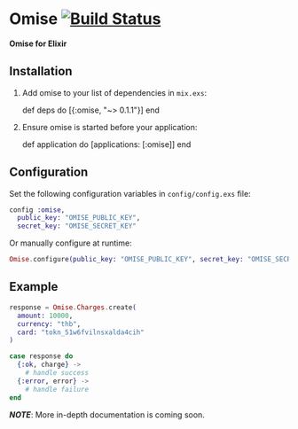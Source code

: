 # Omise [![Build Status](https://travis-ci.org/teerawat1992/omise.svg?branch=master)](https://travis-ci.org/teerawat1992/omise)

**Omise for Elixir**

## Installation

  1. Add omise to your list of dependencies in `mix.exs`:

        def deps do
          [{:omise, "~> 0.1.1"}]
        end

  2. Ensure omise is started before your application:

        def application do
          [applications: [:omise]]
        end

## Configuration

Set the following configuration variables in `config/config.exs` file:

```elixir
config :omise,
  public_key: "OMISE_PUBLIC_KEY",
  secret_key: "OMISE_SECRET_KEY"
```

Or manually configure at runtime:

```elixir
Omise.configure(public_key: "OMISE_PUBLIC_KEY", secret_key: "OMISE_SECRET_KEY")
```

## Example

```elixir
response = Omise.Charges.create(
  amount: 10000,
  currency: "thb",
  card: "tokn_51w6fvilnsxalda4cih"
)

case response do
  {:ok, charge} -> 
    # handle success
  {:error, error} ->
    # handle failure
end
```

***NOTE***: More in-depth documentation is coming soon.
